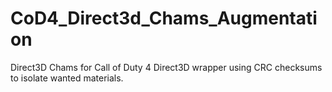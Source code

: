 # CoD4_Direct3d_Chams_Augmentation
Direct3D Chams for Call of Duty 4 Direct3D wrapper using CRC checksums to isolate wanted materials.
